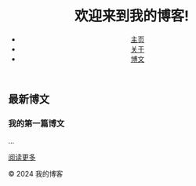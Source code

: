 <!DOCTYPE html>
<html lang="en">
<head>
    <meta charset="UTF-8">
    <meta name="viewport" content="width=device-width, initial-scale=1.0">
    <title>我的博客</title>
    <link rel="stylesheet" href="style.css">
</head>
<body>
    <header>
        <h1>欢迎来到我的博客!</h1>
        <nav>
            <ul>
                <li><a href="index.html">主页</a></li>
                <li><a href="about.html">关于</a></li>
                <li><a href="post.html">博文</a></li>
            </ul>
        </nav>
    </header>
    <main>
        <h2>最新博文</h2>
        <article>
            <h3>我的第一篇博文</h3>
            <p>...</p>
            <a href="post.html">阅读更多</a>
        </article>
    </main>
    <footer>
        <p>© 2024 我的博客</p>


